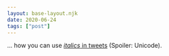 ```yaml
---
layout: base-layout.njk
date: 2020-06-24
tags: ["post"]
---
```


... how you can use [_italics_ in tweets](https://yaytext.com/how-to/italic-text-twitter/) (Spoiler: Unicode).

